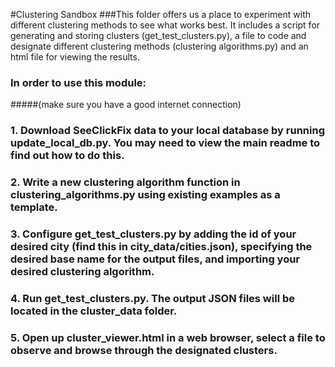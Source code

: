 #Clustering Sandbox
###This folder offers us a place to experiment with different clustering methods to see what works best. It includes a script for generating and storing clusters (get_test_clusters.py), a file to code and designate different clustering methods (clustering algorithms.py) and an html file for viewing the results.

### In order to use this module:
#####(make sure you have a good internet connection)

### 1. Download SeeClickFix data to your local database by running update_local_db.py. You may need to view the main readme to find out how to do this.

### 2. Write a new clustering algorithm function in clustering_algorithms.py using existing examples as a template.

### 3. Configure get_test_clusters.py by adding the id of your desired city (find this in city_data/cities.json), specifying the desired base name for the output files, and importing your desired clustering algorithm.

### 4. Run get_test_clusters.py. The output JSON files will be located in the cluster_data folder.

### 5. Open up cluster_viewer.html in a web browser, select a file to observe and browse through the designated clusters.
